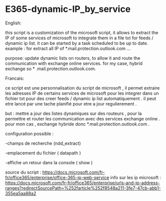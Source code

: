 # E365-dynamic-IP_by_service

 English:
 
 this script is a customization of the microsoft script, it allows to extract the IP of some services of microsoft to integrate them in a file txt for feeds / dynamic ip list. it can be started by a task scheduled to be up to date.   example : for extract all IP of  *.mail.protection.outlook.com      ... 
 
 purpose: update dynamic lists on routers, to allow it and route the communication with exchange online services.
 for my case, hybrid exchange so * .mail.protection.outlook.com.
 
 
 Francais:
 
 ce script est une personnalisation du script de microsoft , il permet extraire les  adresses IP  de certains services de microsoft  pour les integrer dans un fichier txt  pour des creer  feeds / dynamic ip list  automatiquement . 
 il peut etre lancé par une tache planifié  pour etre a jour regulierement .
 
 but : mettre a jour des listes dynamiques sur des routeurs , pour la permettre et router  les communication avec des services exchange online . 
 pour mon cas , exchange hybride  donc *.mail.protection.outlook.com . 
 
configuration  possible :

   -champs de recherche  (ndd_extract)
   
   -emplacement du fichier   ( datapath )
   
   -affiche un retour dans la console  ( show )

 
 
 
 source du script : https://docs.microsoft.com/fr-fr/office365/enterprise/office-365-ip-web-service
 info sur les ip microsoft : https://docs.microsoft.com/fr-fr/office365/enterprise/urls-and-ip-address-ranges?redirectSourcePath=%252farticle%252f8548a211-3fe7-47cb-abb1-355ea5aa88a2
